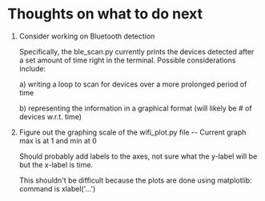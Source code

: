 # Thoughts on what to do next

1. Consider working on Bluetooth detection
   
   Specifically, the ble_scan.py currently prints the devices detected after a set amount of time right in the terminal. 
   Possible considerations include: 
   
   a) writing a loop to scan for devices over a more prolonged period of time
   
   b) representing the information in a graphical format (will likely be # of devices w.r.t. time)
   
2. Figure out the graphing scale of the wifi_plot.py file -- Current graph max is at 1 and min at 0
   
   Should probably add labels to the axes, not sure what the y-label will be but the x-label is time. 
   
   This shouldn't be difficult because the plots are done using matplotlib: command is xlabel('...')
